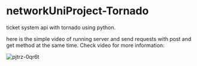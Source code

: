 # networkUniProject-Tornado
ticket system api with tornado using python.


here is the simple video of running server and send requests with post and get method at the same time.
Check video for more information:

![pjtrz-0qr6t](https://user-images.githubusercontent.com/34987886/56369040-d3dbb900-620d-11e9-8218-71c75f6ba53f.gif)
